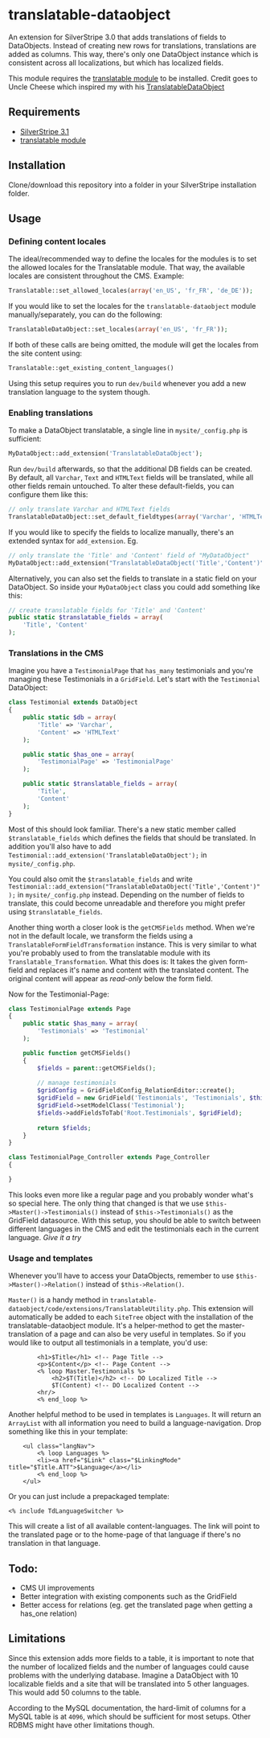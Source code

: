 translatable-dataobject
============

An extension for SilverStripe 3.0 that adds translations of fields to DataObjects.
Instead of creating new rows for translations, translations are added as columns. This way, there's only one
DataObject instance which is consistent across all localizations, but which has localized fields.

This module requires the [translatable module](https://github.com/silverstripe/silverstripe-translatable) to be installed.
Credit goes to Uncle Cheese which inspired my with his [TranslatableDataObject](http://www.leftandmain.com/silverstripe-tips/2012/04/03/translatabledataobject-insanely-simple-translation/)


Requirements
------------

 - [SilverStripe 3.1](http://www.silverstripe.org/stable-download/)
 - [translatable module](https://github.com/silverstripe/silverstripe-translatable)


Installation
------------

Clone/download this repository into a folder in your SilverStripe installation folder.


Usage
------------

### Defining content locales

The ideal/recommended way to define the locales for the modules is to set the allowed locales for the Translatable module.
That way, the available locales are consistent throughout the CMS.
Example:

```php
Translatable::set_allowed_locales(array('en_US', 'fr_FR', 'de_DE'));
```

If you would like to set the locales for the `translatable-dataobject` module manually/separately, you can do the following:

```php
TranslatableDataObject::set_locales(array('en_US', 'fr_FR'));
```

If both of these calls are being omitted, the module will get the locales from the site content using:

```php
Translatable::get_existing_content_languages()
```

Using this setup requires you to run `dev/build` whenever you add a new translation language to the system though.

### Enabling translations

To make a DataObject translatable, a single line in `mysite/_config.php` is sufficient:

```php
MyDataObject::add_extension('TranslatableDataObject');
```

Run `dev/build` afterwards, so that the additional DB fields can be created.
By default, all `Varchar`, `Text` and `HTMLText` fields will be translated, while all other fields remain untouched.
To alter these default-fields, you can configure them like this:

```php
// only translate Varchar and HTMLText fields
TranslatableDataObject::set_default_fieldtypes(array('Varchar', 'HTMLText'));
```

If you would like to specify the fields to localize manually, there's an extended syntax for `add_extension`. Eg.

```php
// only translate the 'Title' and 'Content' field of "MyDataObject"
MyDataObject::add_extension("TranslatableDataObject('Title','Content')");
```

Alternatively, you can also set the fields to translate in a static field on your DataObject. So inside your `MyDataObject` 
class you could add something like this:

```php
// create translatable fields for 'Title' and 'Content'
public static $translatable_fields = array(
    'Title', 'Content'
);
```

### Translations in the CMS

Imagine you have a `TestimonialPage` that `has_many` testimonials and you're managing these Testimonials in a `GridField`.
Let's start with the `Testimonial` DataObject:

```php
class Testimonial extends DataObject
{
    public static $db = array(
        'Title' => 'Varchar',
        'Content' => 'HTMLText'
    );

    public static $has_one = array(
        'TestimonialPage' => 'TestimonialPage'
    );

    public static $translatable_fields = array(
        'Title',
        'Content'
    );
}
```

Most of this should look familiar. There's a new static member called `$translatable_fields` which defines the fields that should be translated. In addition you'll also have to add `Testimonial::add_extension('TranslatableDataObject');` in `mysite/_config.php`. 

You could also omit the `$translatable_fields` and write `Testimonial::add_extension("TranslatableDataObject('Title','Content')");` in `mysite/_config.php` instead. Depending on the number of fields to translate, this could become unreadable and therefore you might prefer using `$translatable_fields`.

Another thing worth a closer look is the `getCMSFields` method. When we're not in the default locale, we transform the fields using a `TranslatableFormFieldTransformation` instance. This is very similar to what you're probably used to from the translatable module with its `Translatable_Transformation`. What this does is: It takes the given form-field and replaces it's name and content with the translated content. The original content will appear as *read-only* below the form field.

Now for the Testimonial-Page:

```php
class TestimonialPage extends Page
{
    public static $has_many = array(
        'Testimonials' => 'Testimonial' 
    );

    public function getCMSFields()
    {
        $fields = parent::getCMSFields();
    
        // manage testimonials
        $gridConfig = GridFieldConfig_RelationEditor::create();
        $gridField = new GridField('Testimonials', 'Testimonials', $this->Master()->Testimonials(), $gridConfig);
        $gridField->setModelClass('Testimonial');
        $fields->addFieldsToTab('Root.Testimonials', $gridField);
    
        return $fields;
    }
}

class TestimonialPage_Controller extends Page_Controller
{

}
```
    
This looks even more like a regular page and you probably wonder what's so special here. The only thing that changed is that we use `$this->Master()->Testimonials()` instead of `$this->Testimonials()` as the GridField datasource. With this setup, you should be able to switch between different languages in the CMS and edit the testimonials each in the current language. *Give it a try*

### Usage and templates

Whenever you'll have to access your DataObjects, remember to use `$this->Master()->Relation()` instead of `$this->Relation()`.

`Master()` is a handy method in `translatable-dataobject/code/extensions/TranslatableUtility.php`. This extension will automatically be added to each `SiteTree` object with the installation of the translatable-dataobject module. It's a helper-method to get the master-translation of a page and can also be very useful in templates. So if you would like to output all testimonials in a template, you'd use:

```html+smarty
		<h1>$Title</h1> <!-- Page Title -->
		<p>$Content</p> <!-- Page Content -->
		<% loop Master.Testimonials %>
			<h2>$T(Title)</h2> <!-- DO Localized Title -->
			$T(Content) <!-- DO Localized Content -->
		<hr/>
		<% end_loop %>
```

Another helpful method to be used in templates is `Languages`. It will return an `ArrayList` with all information you need to build a language-navigation. Drop something like this in your template:

```html+smarty
    <ul class="langNav">
        <% loop Languages %>
        <li><a href="$Link" class="$LinkingMode" title="$Title.ATT">$Language</a></li>
        <% end_loop %>
    </ul>
```

Or you can just include a prepackaged template:

```html+smarty
<% include TdLanguageSwitcher %>
```

This will create a list of all available content-languages. The link will point to the translated page or to the home-page of that language if there's no translation in that language.

Todo:
------------

 - CMS UI improvements
 - Better integration with existing components such as the GridField
 - Better access for relations (eg. get the translated page when getting a has_one relation)

Limitations
------------

Since this extension adds more fields to a table, it is important to note that the number of localized fields and
the number of languages could cause problems with the underlying database. Imagine a DataObject with 10 localizable fields
and a site that will be translated into 5 other languages. This would add 50 columns to the table.

According to the MySQL documentation, the hard-limit of columns for a MySQL table is at `4096`, which should be sufficient 
for most setups. Other RDBMS might have other limitations though.